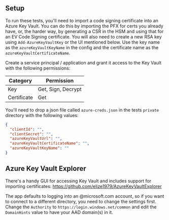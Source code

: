 ## Setup
To run these tests, you'll need to import a code signing certificate into an
Azure Key Vault. You can do this by importing the PFX for certs you already have,
or, the harder way, by generating a CSR in the HSM and using that for an EV Code
Signing certificate. You will also need to create a new RSA key using `Add-AzureKeyVaultKey` or
the UI mentioned below. Use the key name as the `azureKeyVaultKeyName` in the 
config and the certificate name as the `azureKeyVaultCertificateName`.

Create a service principal / application and grant it access to the Key Vault with the following 
permissions:

| Category | Permission |
| ----- | ---- |
| Key | Get, Sign, Decrypt |
| Certificate | Get |


You'll need to drop a json file called `azure-creds.json` in the tests `private` directory
with the following values:

```json
{
  "clientId": "",
  "clientSecret": "",
  "azureKeyVaultUrl": "",
  "azureKeyVaultCertificateName": "",
  "azureKeyVaultKeyName": "" 
}
```

## Azure Key Vault Explorer
There's a handy GUI for accessing Key Vault and includes support for importing certificates:
https://github.com/elize1979/AzureKeyVaultExplorer

The app defaults to logging into an @microsoft.com account, so if you want to connect to a 
different directory, you need to change the settings first. Change the `Authority` to `https://login.windows.net/common`
and edit the `DomainHints` value to have your AAD domain(s) in it.
